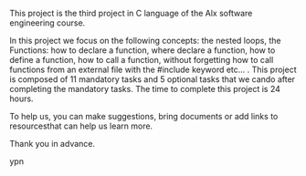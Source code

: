 This project is the third project in C language of the Alx software engineering course.

In this project we focus on the following concepts: the nested loops, the  Functions: how to declare a function, where declare a function, how to define a function, how to call a function, without forgetting how to call functions from an external file with the #include keyword etc... .
This project is composed of 11 mandatory tasks and 5 optional tasks that we cando after completing the mandatory tasks.  The time to complete this project is 24 hours.

To help us, you can make suggestions, bring documents or add links to resourcesthat can help us learn more.

Thank you in advance.

ypn

